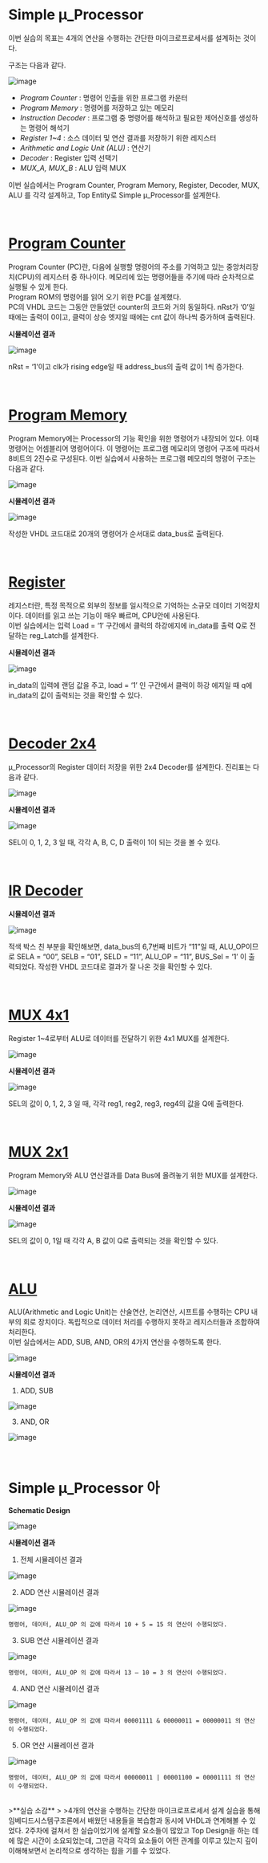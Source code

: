 # Simple μ_Processor	

이번 실습의 목표는 4개의 연산을 수행하는 간단한 마이크로프로세서를 설계하는 것이다.	

구조는 다음과 같다.	

![image](https://user-images.githubusercontent.com/72501562/121549839-2bba8700-ca49-11eb-9f19-b3a0d666d8d6.png)	

- *Program Counter* : 명령어 인출을 위한 프로그램 카운터	
- *Program Memory* : 명령어를 저장하고 있는 메모리	
- *Instruction Decoder* : 프로그램 중 명령어를 해석하고 필요한 제어신호를 생성하는 명령어 해석기	
- *Register 1\~4* : 소스 데이터 및 연산 결과를 저장하기 위한 레지스터	
- *Arithmetic and Logic Unit (ALU)* : 연산기	
- *Decoder* : Register 입력 선택기	 
- *MUX_A, MUX_B* : ALU 입력 MUX	

 이번 실습에서는 Program Counter, Program Memory, Register, Decoder, MUX, ALU 를 각각 설계하고, Top Entity로 Simple μ_Processor를 설계한다.	
 
<br>

# [Program Counter](https://github.com/ssongplay/VHDL_2021/blob/c00484c08a5d83439d086269beeca28c0a27ea28/week11-12/program_counter.vhd)	

Program Counter (PC)란, 다음에 실행할 명령어의 주소를 기억하고 있는 중앙처리장치(CPU)의 레지스터 중 하나이다. 메모리에 있는 명령어들을 주기에 따라 순차적으로 실행될 수 있게 한다.	
Program ROM의 명령어를 읽어 오기 위한 PC를 설계했다.	
PC의 VHDL 코드는 그동안 만들었던 counter의 코드와 거의 동일하다. nRst가 ‘0’일 때에는 출력이 0이고, 클럭이 상승 엣지일 때에는 cnt 값이 하나씩 증가하며 출력된다.	

**시뮬레이션 결과**	

![image](https://user-images.githubusercontent.com/72501562/121559322-73451100-ca51-11eb-8fa6-284460178808.png)	

 nRst = ‘1’이고 clk가 rising edge일 때 address_bus의 출력 값이 1씩 증가한다.	
 
 <br>
 
 # [Program Memory](https://github.com/ssongplay/VHDL_2021/blob/c00484c08a5d83439d086269beeca28c0a27ea28/week11-12/program_memory.vhd)	
 
 Program Memory에는 Processor의 기능 확인을 위한 명령어가 내장되어 있다. 이때 명령어는 어셈블리어 명령어이다. 이 명령어는 프로그램 메모리의 명령어 구조에 따라서 8비트의 2진수로 구성된다. 이번 실습에서 사용하는 프로그램 메모리의 명령어 구조는 다음과 같다.	
 
 ![image](https://user-images.githubusercontent.com/72501562/121552208-3d9d2980-ca4b-11eb-9548-c7af9cb6d47b.png)	
 

 **시뮬레이션 결과**	
 
 ![image](https://user-images.githubusercontent.com/72501562/121559449-86f07780-ca51-11eb-92fe-6eac8d0ec3c4.png)
 
 작성한 VHDL 코드대로 20개의 명령어가 순서대로 data_bus로 출력된다.	

<br>

# [Register](https://github.com/ssongplay/VHDL_2021/blob/c00484c08a5d83439d086269beeca28c0a27ea28/week11-12/reg_Latch.vhd)	

 레지스터란, 특정 목적으로 외부의 정보를 일시적으로 기억하는 소규모 데이터 기억장치이다. 데이터를 읽고 쓰는 기능이 매우 빠르며, CPU안에 사용된다.	
 이번 실습에서는 입력 Load = ‘1’ 구간에서 클럭의 하강에지에 in_data를 출력 Q로 전달하는 reg_Latch를 설계한다.	
 
 **시뮬레이션 결과**	
 
![image](https://user-images.githubusercontent.com/72501562/121559585-abe4ea80-ca51-11eb-9e11-5465340524d8.png)	
 
 in_data의 입력에 랜덤 값을 주고, load = ‘1’ 인 구간에서 클럭이 하강 에지일 때 q에 in_data의 값이 출력되는 것을 확인할 수 있다.	
 
 <br>
 
 # [Decoder 2x4](https://github.com/ssongplay/VHDL_2021/blob/c00484c08a5d83439d086269beeca28c0a27ea28/week11-12/decoder_2x4.vhd)	
  μ_Processor의 Register 데이터 저장을 위한 2x4 Decoder를 설계한다. 진리표는 다음과 같다.	
	
![image](https://user-images.githubusercontent.com/72501562/121554188-e435fa00-ca4c-11eb-8e14-f1dce2da0e05.png)	

**시뮬레이션 결과**	

![image](https://user-images.githubusercontent.com/72501562/121559081-3bd66480-ca51-11eb-904f-7ea2c2700ed6.png)

SEL이 0, 1, 2, 3 일 때, 각각 A, B, C, D 출력이 1이 되는 것을 볼 수 있다.	

<br>

# [IR Decoder](https://github.com/ssongplay/VHDL_2021/blob/c00484c08a5d83439d086269beeca28c0a27ea28/week11-12/IR_Decoder.vhd)	
**시뮬레이션 결과**	

![image](https://user-images.githubusercontent.com/72501562/121554833-7211e500-ca4d-11eb-8e2b-808f127f747f.png)	

적색 박스 친 부분을 확인해보면, data_bus의 6,7번째 비트가 “11”일 때, ALU_OP이므로 SELA = “00”, SELB = “01”, SELD = “11”, ALU_OP = “11”, BUS_Sel = ‘1’ 이 출력되었다. 작성한 VHDL 코드대로 결과가 잘 나온 것을 확인할 수 있다.	

<br>

# [MUX 4x1](https://github.com/ssongplay/VHDL_2021/blob/c00484c08a5d83439d086269beeca28c0a27ea28/week11-12/mux_4x1.vhd)	

Register 1~4로부터 ALU로 데이터를 전달하기 위한 4x1 MUX를 설계한다.	

![image](https://user-images.githubusercontent.com/72501562/121558418-a20eb780-ca50-11eb-8ddd-5016a1cc5c71.png)	

**시뮬레이션 결과**	

![image](https://user-images.githubusercontent.com/72501562/121558504-b5ba1e00-ca50-11eb-9161-cab3287e983a.png)	

SEL의 값이 0, 1, 2, 3 일 때, 각각 reg1, reg2, reg3, reg4의 값을 Q에 출력한다.	

<br>

# [MUX 2x1](https://github.com/ssongplay/VHDL_2021/blob/c00484c08a5d83439d086269beeca28c0a27ea28/week11-12/mux_2x1.vhd)	

Program Memory와 ALU 연산결과를 Data Bus에 올려놓기 위한 MUX를 설계한다.	

![image](https://user-images.githubusercontent.com/72501562/121559819-e8184b00-ca51-11eb-940f-a173b0337871.png)	

**시뮬레이션 결과**	

![image](https://user-images.githubusercontent.com/72501562/121559896-f9615780-ca51-11eb-83e0-bf2576a9721c.png)	

SEL의 값이 0, 1일 때 각각 A, B 값이 Q로 출력되는 것을 확인할 수 있다.

<br>

# [ALU](https://github.com/ssongplay/VHDL_2021/blob/c00484c08a5d83439d086269beeca28c0a27ea28/week11-12/ALU.vhd)	
ALU(Arithmetic and Logic Unit)는 산술연산, 논리연산, 시프트를 수행하는 CPU 내부의 회로 장치이다. 독립적으로 데이터 처리를 수행하지 못하고 레지스터들과 조합하여 처리한다.	 
이번 실습에서는 ADD, SUB, AND, OR의 4가지 연산을 수행하도록 한다.	

![image](https://user-images.githubusercontent.com/72501562/121560418-7260af00-ca52-11eb-95c9-3282b94560fd.png)	

**시뮬레이션 결과**	

1) ADD, SUB	

![image](https://user-images.githubusercontent.com/72501562/121560629-ad62e280-ca52-11eb-982b-babf953aa451.png)

3) AND, OR	

![image](https://user-images.githubusercontent.com/72501562/121560694-bc499500-ca52-11eb-9402-b94e7af78c49.png)	

<br>

# Simple μ_Processor	아
**Schematic Design**	

![image](https://user-images.githubusercontent.com/72501562/121561040-12b6d380-ca53-11eb-8eaf-7b86c9b30c40.png)	

**시뮬레이션 결과**	

1) 전체 시뮬레이션 결과	

![image](https://user-images.githubusercontent.com/72501562/121561142-2bbf8480-ca53-11eb-92f1-8ad9d4800c21.png)	

2) ADD 연산 시뮬레이션 결과 

![image](https://user-images.githubusercontent.com/72501562/121561926-eb143b00-ca53-11eb-87b1-7f7ec60bbf22.png)	

	명령어, 데이터, ALU_OP 의 값에 따라서 10 + 5 = 15 의 연산이 수행되었다.	

3) SUB 연산 시뮬레이션 결과	

![image](https://user-images.githubusercontent.com/72501562/121561989-fbc4b100-ca53-11eb-85c2-02e036eeea45.png)	

	명령어, 데이터, ALU_OP 의 값에 따라서 13 – 10 = 3 의 연산이 수행되었다.	

4) AND 연산 시뮬레이션 결과	

![image](https://user-images.githubusercontent.com/72501562/121562091-139c3500-ca54-11eb-8ce9-6d532cadd980.png)	

	명령어, 데이터, ALU_OP 의 값에 따라서 00001111 & 00000011 = 00000011 의 연산이 수행되었다.	

5) OR 연산 시뮬레이션 결과	

![image](https://user-images.githubusercontent.com/72501562/121562151-23b41480-ca54-11eb-9e2f-30b23a846155.png)	

	명령어, 데이터, ALU_OP 의 값에 따라서 00000011 | 00001100 = 00001111 의 연산이 수행되었다.		
<br>
>**실습 소감**	
>
>4개의 연산을 수행하는 간단한 마이크로프로세서 설계 실습을 통해 임베디드시스템구조론에서 배웠던 내용들을 복습함과 동시에 VHDL과 연계해볼 수 있었다. 2주차에 걸쳐서 한 실습이었기에 설계할 요소들이 많았고 Top Design을 하는 데에 많은 시간이 소요되었는데, 그만큼 각각의 요소들이 어떤 관계를 이루고 있는지 깊이 이해해보면서 논리적으로 생각하는 힘을 기를 수 있었다.













